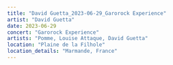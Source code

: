```yaml
---
title: "David Guetta_2023-06-29_Garorock Experience"
artist: "David Guetta"
date: 2023-06-29
concert: "Garorock Experience"
artists: "Pomme, Louise Attaque, David Guetta"
location: "Plaine de la Filhole"
location_details: "Marmande, France"
---
```

